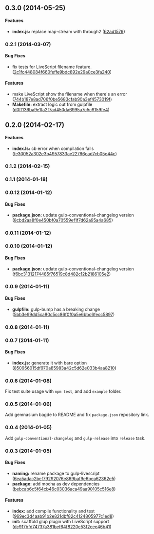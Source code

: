 <a name="0.3.0"></a>
## 0.3.0 (2014-05-25)


#### Features

* **index.js:** replace map-stream with through2 ([62ad1579](https://github.com/tomchentw/gulp-livescript/commit/62ad1579f393c3f4a0e4b0cdb15be2270e8e6fd6))


<a name="0.2.1"></a>
### 0.2.1 (2014-03-07)


#### Bug Fixes

* fix tests for LiveScript filename feature. ([2c1fc448084f660feffe9bdc892e29a0ce3fa240](https://github.com/tomchentw/gulp-livescript/commit/2c1fc448084f660feffe9bdc892e29a0ce3fa240))


#### Features

* make LiveScript show the filename when there's an error ([744b187e8ad706f0be5683cfab90a3ef4573019f](https://github.com/tomchentw/gulp-livescript/commit/744b187e8ad706f0be5683cfab90a3ef4573019f))
* **Makefile:** extract logic out from gulpfile ([d0ff136ba9e1fa2f7ad450da6995a7c5c9159fe4](https://github.com/tomchentw/gulp-livescript/commit/d0ff136ba9e1fa2f7ad450da6995a7c5c9159fe4))


<a name="0.2.0"></a>
## 0.2.0 (2014-02-17)


#### Features

* **index.ls:** cb error when compilation fails ([fe30052a302e3b4957833ae22766cad7cb05e44c](https://github.com/tomchentw/gulp-livescript/commit/fe30052a302e3b4957833ae22766cad7cb05e44c))


<a name="0.1.2"></a>
### 0.1.2 (2014-02-15)


<a name="0.1.1"></a>
### 0.1.1 (2014-01-18)


<a name="0.0.12"></a>
### 0.0.12 (2014-01-12)


#### Bug Fixes

* **package.json:** update gulp-conventional-changelog version ([8cbd2aa8f0e450bf0a70559ef1f7d62a95a4a685](https://github.com/tomchentw/gulp-livescript/commit/8cbd2aa8f0e450bf0a70559ef1f7d62a95a4a685))


<a name="0.0.11"></a>
### 0.0.11 (2014-01-12)


<a name="0.0.10"></a>
### 0.0.10 (2014-01-12)


#### Bug Fixes

* **package.json:** update gulp-conventional-changelog version ([f6bc31312174485f76519c8d482c12b2186105e2](https://github.com/tomchentw/gulp-livescript/commit/f6bc31312174485f76519c8d482c12b2186105e2))


<a name="0.0.9"></a>
### 0.0.9 (2014-01-11)


#### Bug Fixes

* **gulpfile:** gulp-bump has a breaking change ([5bb3e99dd5ca80c5cc86f0f0a5e6bbc6fecc5897](https://github.com/tomchentw/gulp-livescript/commit/5bb3e99dd5ca80c5cc86f0f0a5e6bbc6fecc5897))


<a name="0.0.8"></a>
### 0.0.8 (2014-01-11)


<a name="0.0.7"></a>
### 0.0.7 (2014-01-11)


#### Bug Fixes

* **index.js:** generate it with bare option ([850956015df970a85983a42c5d62e033b4aa8210](https://github.com/tomchentw/gulp-livescript/commit/850956015df970a85983a42c5d62e033b4aa8210))


<a name="0.0.6"></a>
### 0.0.6 (2014-01-08)

Fix test suite usage with `npm test`, and add `example` folder.


<a name="0.0.5"></a>
### 0.0.5 (2014-01-06)

Add gemnasium bagde to README and fix `package.json` repository link.


<a name="0.0.4"></a>
### 0.0.4 (2014-01-05)

Add `gulp-conventional-changelog` and `gulp-release` into `release` task.


<a name="0.0.3"></a>
### 0.0.3 (2014-01-05)


#### Bug Fixes

* **naming:** rename package to gulp-livescript ([6ea5adac2bef79292076e869baf9e6bea62362e5](https://github.com/tomchentw/gulp-livescript/commit/6ea5adac2bef79292076e869baf9e6bea62362e5))
* **package:** add mocha as dev dependencies ([bebcab6c5f64cb46c03036aca49aa90105c516e8](https://github.com/tomchentw/gulp-livescript/commit/bebcab6c5f64cb46c03036aca49aa90105c516e8))


#### Features

* **index:** add compile functionality and test ([969ec3d4aab91b2e821dbf82c4124805977c1ed8](https://github.com/tomchentw/gulp-livescript/commit/969ec3d4aab91b2e821dbf82c4124805977c1ed8))
* **init:** scaffold glup plugin with LiveScript support ([dc917bfd74737a381bef64f8220e53f2eee46b41](https://github.com/tomchentw/gulp-livescript/commit/dc917bfd74737a381bef64f8220e53f2eee46b41))


